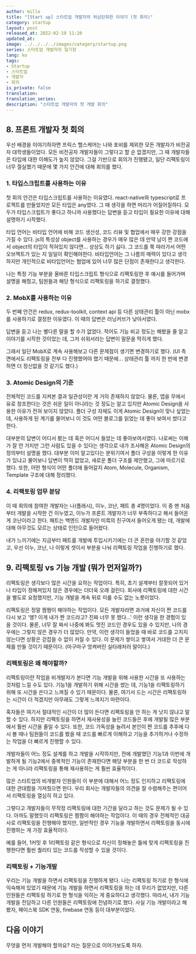 ```yaml
---
author: millo
title: "[Start up] 스타트업 개발자의 허심탄회한 이야기 (첫 회의)"
category: startup
layout: post
released_at: 2022-02-19 11:20
updated_at:
image: ../../../../images/category/startup.png
series: 스타트업 개발자의 일기장
lang: ko
tags:
- Startup
- 스타트업
- 개발자
- 회의
is_private: false
translation:
translation_series:
description: "스타트업 개발자의 첫 개발 회의"
---
```


## 8. 프론트 개발자 첫 회의

우선 배경을 이야기하자면 프릭스 헬스케어는 나와 포비를 제외한 모든 개발자가 비전공자 대학생들이었다.
모든 비전공자 개발자들이 그렇다고 할 순 없겠지만, 그 때 개발자들은 타입에 대한 이해도가 높지 않았다. 
그걸 기반으로 회의가 진행됐고, 일단 리팩토링이 너무 절실했기 때문에 몇 가지 안건에 대해 회의를 했다.

### 1. 타입스크립트를 사용하는 이유

첫 회의 안건은 타입스크립트를 사용하는 이유였다. react-native와 typescript로 프로젝트를 만들었지만 모든 타입은 any였다.
그 때 생각을 하면 머리가 어질어질하다. 모두가 타입스크립트가 좋다고 하니까 사용했다는 답변을 듣고 타입이 필요한 이유에 대해 설명하기 시작했다.

타입 언어는 비타입 언어에 비해 코드 생산성, 코드 리뷰 및 협업에서 매우 강한 강점을 가질 수 있다. 
js의 특성상 object를 사용하는 경우가 매우 많은 데 만약 남이 짠 코드에서 object의 타입이 적혀있지 않다면...
상상도 하기 싫다. 그 코드를 쭉 따라가서 어떤 오브젝트가 있는 지 일일이 확인해야한다. 
비타입언어는 그 나름의 매력이 있다고 생각하지만 개인적으로 비타입언어는 협업에 있어 너무 많은 단점이 존재한다고 생각한다.

나는 특정 기능 부분을 올바른 타입스크립트 형식으로 리팩토링한 후 예시를 들어가며 설명을 해줬고, 팀원들과 해당 형식으로 리팩토링을 하기로 결정했다.

### 2. MobX를 사용하는 이유

두 번째 안건은 redux, redux-toolkit, context api 등 다른 상태관리 툴이 아닌 mobx를 사용하기로 결정한 이유였다.
이 때의 답변은 러닝커브가 낮아서였다. 

답변을 듣고 나는 별다른 말을 할 수가 없었다. 적어도 기능 비교 정도는 해봤을 줄 알고 이야기를 시작한 것이었는 데, 그저 쉬워서라는 답변이 말문을 막히게 했다.

그래서 일단 MobX로 계속 사용해보고 다른 문제점이 생기면 변경하기로 했다. (UI 측면에서도 리팩토링을 전부 다 진행했어야 했기 때문에... 상태관리 툴 까지 한 번에 변경하면 더 정신없을 것 같기도 했다.)

### 3. Atomic Design의 기준

전체적인 코드를 지켜본 결과 일관성이란 게 거의 존재하지 않았다. 물론, 앱을 무에서 유로 창조한다는 것은 쉬운 일이 아니라는 것 정도는 알고 있지만 Atomic Design을 사용한 이유가 전혀 보이지 않았다.
폴더 구성 자체도 이게 Atomic Design이 맞나 싶었는 데, 사용하게 된 계기를 물어보니 이 것도 어떤 블로그를 읽었는 데 좋아 보여서 썼다고 한다.

대부분의 답변이 어디서 봤는 데 혹은 어디서 들었는 데 좋아보여서였다. 나로써는 이해가 잘 안 가지만 그런 사람도 있을 수 있다는 생각으로 내가 조사해온 Atomic Design의 정의부터 설명을 했다.
대부분 이미 알고있다는 분위기여서 폴더 구성을 이렇게 한 이유가 있냐고 물어보니 답변이 딱히 없었고, 새로운 폴더 구조를 제안했고, 그에 따르기로 했다.
또한, 어떤 형식이 어떤 폴더에 들어갈지 Atom, Molecule, Organism, Template 구조에 대해 정리했다.

### 4. 리팩토링 업무 분담

이 때 회의에 참여한 개발자는 나(플래시), 이누, 코난, 패트 총 4명이었다. 이 중 맨 처음부터 개발을 시작한 건 이누였고,
이누가 프론트 개발자가 너무 부족하다고 해서 들어온 게 코난이라고 한다. 패트는 백엔드 개발자인 미륵의 친구여서 들어오게 됐는 데,
개발에 대해 아무것도 모르는 상태로 인턴으로 들어왔다. 

내가 느끼기에는 지금부터 패트를 개발에 투입시키기에는 더 큰 혼란을 야기할 것 같았고, 우선 이누, 코난, 나 이렇게 셋이서 부분을 나눠 리팩토링 작업을 진행하기로 했다.

## 9. 리팩토링 vs 기능 개발 (뭐가 먼저일까?)

리팩토링은 생각보다 많은 시간을 요하는 작업이다. 
특히, 초기 설계부터 잘못되어 있거나 타입이 정해져있지 않은 경우에는 더더욱 오래 걸린다.
회사에 리팩토링에 대한 시간을 별도로 요청했지만, 기능 개발을 계속 뒤로 미룰 수도 없는 노릇이었다.

리팩토링은 정말 짬짬이 해야하는 작업이다. 모든 개발자라면 과거에 자신이 짠 코드를 다시 보고 '엥? 이게 내가 짠 코드라고? 진짜 너무 못 짰다...' 이런 생각을 한 경험이 있을 것이다.
물론, 너무 잘 짜서 나중에 봐도 멋진 코드인 경우도 있을 수 있지만, 나의 경우에는 그렇지 않은 경우가 더 많았다. 
만약, 이런 생각이 들었을 때 바로 코드를 고치지 않는다면 상황은 걷잡을 수 없이 커질 수 있다. 
이 문제가 쌓이고 쌓여서 거대한 더 큰 문제를 만들 것이기 때문이다. (마구마구 엉켜버린 실타래처러 말이다.)

### 리팩토링은 왜 해야할까?

리팩토링이란 작업을 비개발자가 본다면 기능 개발을 위해 사용한 시간을 또 사용하는 것처럼 느낄 수도 있다. 기능1을 개발하기 위해 시간을 썼는 데, 
기능1을 리팩토링하기 위해 또 시간을 쓴다고 느껴질 수 있기 때문이다.
물론, 여기서 드는 시간은 리팩토링하는 시간이 더 적겠지만 아무래도 그렇게 느껴지기 마련이다.

혹자들은 여기서 절대적인 시간이 더 많이 든다면 리팩토링을 안 하는 게 낫지 않냐고 말할 수 있다. 
하지만 리팩토링을 하면서 재사용성을 늘린 코드들은 후에 개발될 많은 부분에서 훨씬 시간을 줄일 수 있다.
또한, 코드 가독성을 늘려서 본인이 짠 코드를 추후에 다시 볼 때나 팀원들이 코드를 봤을 때 코드를 빠르게 이해하고 기능을 추가하거나 수정하는 작업을 더 빠르게 진행할 수 있다.

개발자들이 어느 정도 설계를 하고 개발을 시작하지만, 전에 개발했던 기능1과 이번에 개발하게 될 기능2에서 중복적인 기능이 존재한다면 해당 부분을 한 번 더 코드로 작성하는 게 아니라
리팩토링을 통해 재사용하는 게 훨씬 효율적이다.

많은 스타트업의 비개발자 인원들이 이 부분에 대해서 어느 정도 인지하고 리팩토링에 대한 관대함을 가져줬으면 한다. 
우리 회사는 개발자들의 의견을 잘 수렴해주는 편이어서 리팩토링을 열심히 하고 있다.

그렇다고 개발자들이 무작정 리팩토링에 대한 기간을 달라고 하는 것도 문제가 될 수 있다.
아까도 말했듯이 리팩토링은 짬짬이 해야하는 작업이다. 이 때의 경우 전체적인 대공사로 리팩토링을 진행해야 했지만, 일반적인 경우
기능을 개발하면서 리팩토링을 동시에 진행하는 게 가장 효율적이다.

예를 들어, 1커밋 후 1리팩토링 같은 형식으로 자신이 정해놓은 틀에 맞게 리팩토링을 진행한다면 훨씬 퀄리티 있는 코드를 작성할 수 있을 것이다.

### 리팩토링 + 기능개발

우리는 기능 개발을 하면서 리팩토링을 진행하게 됐다. 
나는 리팩토링 하기로 한 형식에 익숙해져 있었기 때문에 기능 개발을 하면서 리팩토링을 하는 데 무리가 없었지만,
다른 인원들은 리팩토링 하기로 한 형식을 익히는 게 중요하다고 생각했다. 
따라서, 내가 기능 개발을 전담하고 다른 인원들은 리팩토링에 전념하기로 했다.
사실 기능 개발이라고 해봤자, 페이스북 SDK 연동, firebase 연동 등이 대부분이었다.

## 다음 이야기

무엇을 먼저 개발해야 할까요? 라는 질문으로 이어가보도록 하자.

